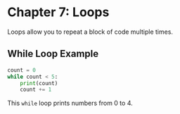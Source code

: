 # Chapter 7: Loops

Loops allow you to repeat a block of code multiple times.

## While Loop Example

```python
count = 0
while count < 5:
    print(count)
    count += 1
```

This `while` loop prints numbers from 0 to 4.